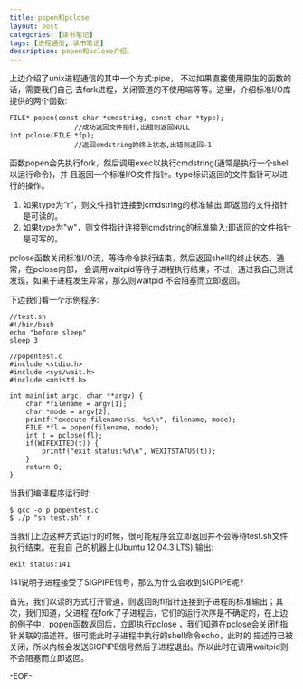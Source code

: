 ```yaml
---
title: popen和pclose
layout: post
categories: [读书笔记]
tags: [进程通信, 读书笔记]
description: popen和pclose介绍。  
---
```


上边介绍了unix进程通信的其中一个方式:pipe， 不过如果直接使用原生的函数的话，需要我们自己
去fork进程，关闭管道的不使用端等等。这里，介绍标准I/O库提供的两个函数:  

	FILE* popen(const char *cmdstring, const char *type);
					//成功返回文件指针,出错则返回NULL
	int pclose(FILE *fp);
					//返回cmdstring的终止状态,出错则返回-1  

函数popen会先执行fork，然后调用exec以执行cmdstring(通常是执行一个shell以运行命令)，并
且返回一个标准I/O文件指针。type标识返回的文件指针可以进行的操作。  

1. 如果type为“r”，则文件指针连接到cmdstring的标准输出;即返回的文件指针是可读的。  
2. 如果type为"w"，则文件指针连接到cmdstring的标准输入;即返回的文件指针是可写的。  

pclose函数关闭标准I/O流，等待命令执行结束，然后返回shell的终止状态。通常，在pclose内部，
会调用waitpid等待子进程执行结束，不过，通过我自己测试发现，如果子进程发生异常，那么则waitpid
不会阻塞而立即返回。

下边我们看一个示例程序:  

	//test.sh
	#!/bin/bash
	echo "before sleep"
	sleep 3

	//popentest.c
	#include <stdio.h>
	#include <sys/wait.h>
	#include <unistd.h>

	int main(int argc, char **argv) {
		char *filename = argv[1];
		char *mode = argv[2];
		printf("execute filename:%s, %s\n", filename, mode);
		FILE *fl = popen(filename, mode);
		int t = pclose(fl);
		if(WIFEXITED(t)) {
		    printf("exit status:%d\n", WEXITSTATUS(t)); 
		}
		return 0;
	} 

当我们编译程序运行时:
	
	$ gcc -o p popentest.c
	$ ./p "sh test.sh" r 

当我们上边这种方式运行的时候，很可能程序会立即返回并不会等待test.sh文件执行结束。在我自
己的机器上(Ubuntu 12.04.3 LTS),输出:  

	exit status:141

141说明子进程接受了SIGPIPE信号，那么为什么会收到SIGPIPE呢?  

首先，我们以读的方式打开管道，则返回的fl指针连接到子进程的标准输出；其次，我们知道，父进程
在fork了子进程后，它们的运行次序是不确定的，在上边的例子中，popen函数返回后，立即执行pclose
，我们知道在pclose会关闭fl指针关联的描述符。很可能此时子进程中执行的shell命令echo，此时的
描述符已被关闭，所以内核会发送SIGPIPE信号然后子进程退出。所以此时在调用waitpid则不会阻塞而立即返回。  

-EOF-


